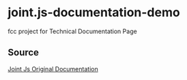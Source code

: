 # joint.js-documentation-demo

 fcc project for Technical Documentation Page 

## Source

[Joint Js Original Documentation](https://github.com/DavidDurman/joint)
